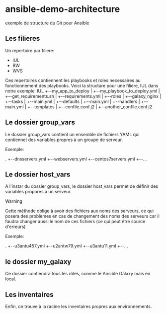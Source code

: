 # ansible-demo-architecture
exemple de structure du Git pour Ansible

## Les filieres

Un repertoire par filiere:
- IUL
- BW
- WVS

Ces repertoires contiennent les playbooks et roles necessaires au fonctionnement des playbooks.
Voici la structure pour une filiere, IUL dans notre exemple:
IUL
+--my_app_to_deploy
|  +--my_playbook_to_deploy.yml
|  +--get_requirements.sh
|  +--requirements.yml
|  +--roles
|     +--galaxy_nginx
|        +--tasks
|           +--main.yml
|        +--defaults
|           +--main.yml
|        +--handlers
|           +--main.yml
|        +--templates
|           +--confile.conf.j2
|           +--another_confile.conf.j2

## Le dossier group_vars

Le dossier group_vars contient un ensemble de fichiers YAML qui contiennet des variables propres à un groupe de serveur.

Exemple:

.
+--dnsservers.yml
+--webservers.yml
+--centos7servers.yml
+--...

## Le dossier host_vars

A l'instar du dossier group_vars, le dossier host_vars permet de définir des variables propores à un serveur.

> [!WARNING]
> Cette méthode oblige à avoir des fichiers aux noms des serveurs, ce qui posera des problèmes en cas de changement des noms des serveurs car il faudra changer aussi le nom de ces fichiers (ce qui peut être source d'erreurs)

Exemple:

.
+--u3antu457.yml
+--u2antw79.yml
+--u3antu11.yml
+--...

## le dossier my_galaxy

Ce dossier contiendra tous les rôles, comme le Ansible Galaxy mais en local. 

## Les inventaires

Enfin, on trouve à la racine les inventaires propres aux environnements.
